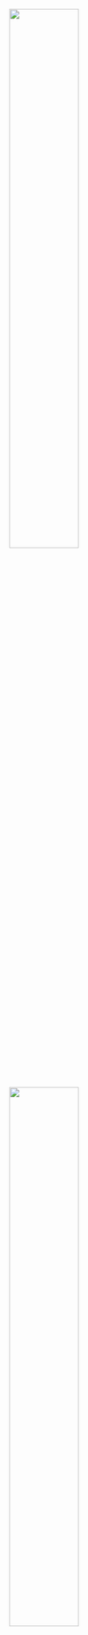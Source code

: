 <p align="center">
  <img height="50%" width="auto" src ="https://github-readme-stats.vercel.app/api?username=abugraokkali&show_icons=true&count_private=true&theme=darcula&hide_border=true&hide=issues,contribs&bg_color=00000000">
  <img height="50%" width="auto" src ="https://github-readme-stats.vercel.app/api/top-langs/?username=abugraokkali&layout=compact&hide_border=true&theme=darcula&bg_color=00000000&langs_count=6&hide=jupyter%20notebook,css,scss,blade,shaderlab,php">
</p>
